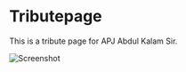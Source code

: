 # Tributepage

This is a tribute page for APJ Abdul Kalam Sir.

![Screenshot](https://user-images.githubusercontent.com/121358819/209451375-ee8bd46c-52a8-4d09-ab66-7e58b68b6b86.png)
